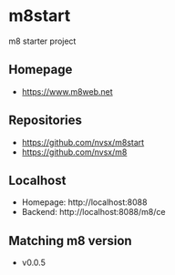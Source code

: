 # m8start

m8 starter project 

## Homepage
- https://www.m8web.net

## Repositories
- https://github.com/nvsx/m8start
- https://github.com/nvsx/m8

## Localhost
- Homepage: http://localhost:8088
- Backend: http://localhost:8088/m8/ce

## Matching m8 version
- v0.0.5
